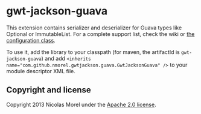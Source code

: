 gwt-jackson-guava
=====
This extension contains serializer and deserializer for Guava types like Optional or ImmutableList. For a complete support list,
check the wiki or [the configuration class](src/main/java/com/github/nmorel/gwtjackson/guava/rebind/GuavaConfiguration.java).

To use it, add the library to your classpath (for maven, the artifactId is `gwt-jackson-guava`) and add `<inherits name="com.github.nmorel.gwtjackson.guava.GwtJacksonGuava" />` to your module descriptor XML file.


Copyright and license
-------------

Copyright 2013 Nicolas Morel under the [Apache 2.0 license](LICENSE).
